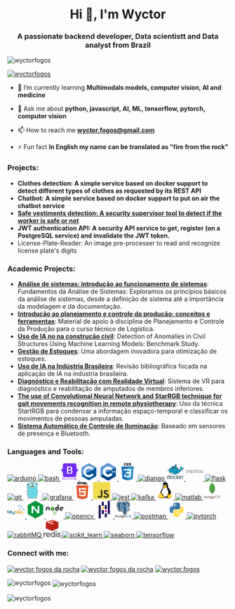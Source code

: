 <h1 align="center">Hi 👋, I'm Wyctor</h1>
<h3 align="center">A passionate backend developer, Data scientistt and Data analyst from Brazil</h3>

<p align="left"> <img src="https://komarev.com/ghpvc/?username=wyctorfogos&label=Profile%20views&color=0e75b6&style=flat" alt="wyctorfogos" /> </p>

<p align="left"> <a href="https://github.com/ryo-ma/github-profile-trophy"><img src="https://github-profile-trophy.vercel.app/?username=wyctorfogos" alt="wyctorfogos" /></a> </p>

- 🌱 I’m currently learning **Multimodals models, computer vision, AI and medicine**

- 💬 Ask me about **python, javascript, AI, ML, tensorflow, pytorch, computer vision**

- 📫 How to reach me **wyctor.fogos@gmail.com**

- ⚡ Fun fact **In English my name can be translated as "fire from the rock"**
<h3 align="left">Projects:</h3>
<ul>
  <li>
    <b><a>Clothes detection: A simple service based on docker support to detect different types of clothes as requested by its REST API </a></b>
  </li>
  <li>
    <b><a>Chatbot: A simple service based on docker support to put on air the chatbot service </a></b>
  </li>
  <li>
    <b><a href="https://youtu.be/5-tAZy62vCY">Safe vestiments detection: A security supervisor tool to detect if the worker is safe or not</a></b>
  </li>
   <li>
    <b><a>JWT authentication API: A security API service to get, register (on a PostgreSQL service) and invalidate the JWT token.</a></b>
   </li>
  <li>
    <a>License-Plate-Reader: An image pre-processer to read and recognize license plate's digits</a>
  </li>
</ul>
<h3 align="left">Academic Projects:</h3>
<ul>
  <li>
    <b><a href="https://atenaeditora.com.br/catalogo/ebook/analise-de-sistemas-introducao-ao-funcionamento-de-sistemas">Análise de sistemas: introdução ao funcionamento de sistemas</a></b>: Fundamentos da Análise de Sistemas: Exploramos os princípios básicos da análise de sistemas, desde a definição de sistema até a importância da modelagem e da documentação.
  </li>
  <li>
    <b><a href="https://atenaeditora.com.br/catalogo/ebook/introducao-ao-planejamento-e-controle-da-producao-conceitos-e-ferramentas">Introdução ao planejamento e controle da produção: conceitos e ferramentas</a></b>: Material de apoio à disciplina de Planejamento e Controle da Produção para o curso técnico de Logística.
  </li>
  <li>
    <b><a href="https://ieeexplore.ieee.org/document/10459929">Uso de IA no na construção civil</a></b>: Detection of Anomalies in Civil Structures Using Machine Learning Models: Benchmark Study.
  </li>
  <li>
    <b><a href="https://www.atenaeditora.com.br/catalogo/ebook/gestao-de-estoques">Gestão de Estoques</a></b>: Uma abordagem inovadora para otimização de estoques.
  </li>
  <li>
    <b><a href="https://repositorio.ifes.edu.br/handle/123456789/3734">Uso de IA na Indústria Brasileira</a></b>: Revisão bibliográfica focada na aplicação de IA na indústria brasileira.
  </li>
  <li>
    <b><a href="https://doi.org/10.1016/j.artmed.2023.102612">Diagnóstico e Reabilitação com Realidade Virtual</a></b>: Sistema de VR para diagnóstico e reabilitação de amputados de membros inferiores.
  </li>
  <li>
    <b><a href="https://doi.org/10.1109/ICECCME52200.2021.9590936">The use of Convolutional Neural Network and StarRGB technique for gait movements recognition in remote physiotherapy</a></b>: Uso da técnica StartRGB para condensar a informação espaço-temporal e classificar os movimentos de pessoas amputadas.
  </li>
  <li>
    <b><a href="https://sodebras.com.br/edicoes/N163.pdf">Sistema Automático de Controle de Iluminação</a></b>: Baseado em sensores de presença e Bluetooth.
  </li>
</ul>

<h3 align="left">Languages and Tools:</h3>
<p align="left"> <a href="https://www.arduino.cc/" target="_blank" rel="noreferrer"> <img src="https://cdn.worldvectorlogo.com/logos/arduino-1.svg" alt="arduino" width="40" height="40"/> </a> <a href="https://www.gnu.org/software/bash/" target="_blank" rel="noreferrer"> <img src="https://www.vectorlogo.zone/logos/gnu_bash/gnu_bash-icon.svg" alt="bash" width="40" height="40"/> </a> <a href="https://getbootstrap.com" target="_blank" rel="noreferrer"> <img src="https://raw.githubusercontent.com/devicons/devicon/master/icons/bootstrap/bootstrap-plain-wordmark.svg" alt="bootstrap" width="40" height="40"/> </a> <a href="https://www.cprogramming.com/" target="_blank" rel="noreferrer"> <img src="https://raw.githubusercontent.com/devicons/devicon/master/icons/c/c-original.svg" alt="c" width="40" height="40"/> </a> <a href="https://www.w3schools.com/cpp/" target="_blank" rel="noreferrer"> <img src="https://raw.githubusercontent.com/devicons/devicon/master/icons/cplusplus/cplusplus-original.svg" alt="cplusplus" width="40" height="40"/> </a> <a href="https://www.w3schools.com/css/" target="_blank" rel="noreferrer"> <img src="https://raw.githubusercontent.com/devicons/devicon/master/icons/css3/css3-original-wordmark.svg" alt="css3" width="40" height="40"/> </a> <a href="https://www.djangoproject.com/" target="_blank" rel="noreferrer"> <img src="https://cdn.worldvectorlogo.com/logos/django.svg" alt="django" width="40" height="40"/> </a> <a href="https://www.docker.com/" target="_blank" rel="noreferrer"> <img src="https://raw.githubusercontent.com/devicons/devicon/master/icons/docker/docker-original-wordmark.svg" alt="docker" width="40" height="40"/> </a> <a href="https://expressjs.com" target="_blank" rel="noreferrer"> <img src="https://raw.githubusercontent.com/devicons/devicon/master/icons/express/express-original-wordmark.svg" alt="express" width="40" height="40"/> </a> <a href="https://flask.palletsprojects.com/" target="_blank" rel="noreferrer"> <img src="https://www.vectorlogo.zone/logos/pocoo_flask/pocoo_flask-icon.svg" alt="flask" width="40" height="40"/> </a> <a href="https://git-scm.com/" target="_blank" rel="noreferrer"> <img src="https://www.vectorlogo.zone/logos/git-scm/git-scm-icon.svg" alt="git" width="40" height="40"/> </a> <a href="https://golang.org" target="_blank" rel="noreferrer"> <img src="https://raw.githubusercontent.com/devicons/devicon/master/icons/go/go-original.svg" alt="go" width="40" height="40"/> </a> <a href="https://grafana.com" target="_blank" rel="noreferrer"> <img src="https://www.vectorlogo.zone/logos/grafana/grafana-icon.svg" alt="grafana" width="40" height="40"/> </a> <a href="https://www.w3.org/html/" target="_blank" rel="noreferrer"> <img src="https://raw.githubusercontent.com/devicons/devicon/master/icons/html5/html5-original-wordmark.svg" alt="html5" width="40" height="40"/> </a> <a href="https://developer.mozilla.org/en-US/docs/Web/JavaScript" target="_blank" rel="noreferrer"> <img src="https://raw.githubusercontent.com/devicons/devicon/master/icons/javascript/javascript-original.svg" alt="javascript" width="40" height="40"/> </a> <a href="https://jestjs.io" target="_blank" rel="noreferrer"> <img src="https://www.vectorlogo.zone/logos/jestjsio/jestjsio-icon.svg" alt="jest" width="40" height="40"/> </a> <a href="https://kafka.apache.org/" target="_blank" rel="noreferrer"> <img src="https://www.vectorlogo.zone/logos/apache_kafka/apache_kafka-icon.svg" alt="kafka" width="40" height="40"/> </a> <a href="https://www.linux.org/" target="_blank" rel="noreferrer"> <img src="https://raw.githubusercontent.com/devicons/devicon/master/icons/linux/linux-original.svg" alt="linux" width="40" height="40"/> </a> <a href="https://www.mathworks.com/" target="_blank" rel="noreferrer"> <img src="https://upload.wikimedia.org/wikipedia/commons/2/21/Matlab_Logo.png" alt="matlab" width="40" height="40"/> </a> <a href="https://www.mongodb.com/" target="_blank" rel="noreferrer"> <img src="https://raw.githubusercontent.com/devicons/devicon/master/icons/mongodb/mongodb-original-wordmark.svg" alt="mongodb" width="40" height="40"/> </a> <a href="https://www.mysql.com/" target="_blank" rel="noreferrer"> <img src="https://raw.githubusercontent.com/devicons/devicon/master/icons/mysql/mysql-original-wordmark.svg" alt="mysql" width="40" height="40"/> </a> <a href="https://www.nginx.com" target="_blank" rel="noreferrer"> <img src="https://raw.githubusercontent.com/devicons/devicon/master/icons/nginx/nginx-original.svg" alt="nginx" width="40" height="40"/> </a> <a href="https://nodejs.org" target="_blank" rel="noreferrer"> <img src="https://raw.githubusercontent.com/devicons/devicon/master/icons/nodejs/nodejs-original-wordmark.svg" alt="nodejs" width="40" height="40"/> </a> <a href="https://opencv.org/" target="_blank" rel="noreferrer"> <img src="https://www.vectorlogo.zone/logos/opencv/opencv-icon.svg" alt="opencv" width="40" height="40"/> </a> <a href="https://pandas.pydata.org/" target="_blank" rel="noreferrer"> <img src="https://raw.githubusercontent.com/devicons/devicon/2ae2a900d2f041da66e950e4d48052658d850630/icons/pandas/pandas-original.svg" alt="pandas" width="40" height="40"/> </a> <a href="https://www.postgresql.org" target="_blank" rel="noreferrer"> <img src="https://raw.githubusercontent.com/devicons/devicon/master/icons/postgresql/postgresql-original-wordmark.svg" alt="postgresql" width="40" height="40"/> </a> <a href="https://postman.com" target="_blank" rel="noreferrer"> <img src="https://www.vectorlogo.zone/logos/getpostman/getpostman-icon.svg" alt="postman" width="40" height="40"/> </a> <a href="https://www.python.org" target="_blank" rel="noreferrer"> <img src="https://raw.githubusercontent.com/devicons/devicon/master/icons/python/python-original.svg" alt="python" width="40" height="40"/> </a> <a href="https://pytorch.org/" target="_blank" rel="noreferrer"> <img src="https://www.vectorlogo.zone/logos/pytorch/pytorch-icon.svg" alt="pytorch" width="40" height="40"/> </a> <a href="https://www.rabbitmq.com" target="_blank" rel="noreferrer"> <img src="https://www.vectorlogo.zone/logos/rabbitmq/rabbitmq-icon.svg" alt="rabbitMQ" width="40" height="40"/> </a> <a href="https://redis.io" target="_blank" rel="noreferrer"> <img src="https://raw.githubusercontent.com/devicons/devicon/master/icons/redis/redis-original-wordmark.svg" alt="redis" width="40" height="40"/> </a> <a href="https://scikit-learn.org/" target="_blank" rel="noreferrer"> <img src="https://upload.wikimedia.org/wikipedia/commons/0/05/Scikit_learn_logo_small.svg" alt="scikit_learn" width="40" height="40"/> </a> <a href="https://seaborn.pydata.org/" target="_blank" rel="noreferrer"> <img src="https://seaborn.pydata.org/_images/logo-mark-lightbg.svg" alt="seaborn" width="40" height="40"/> </a> <a href="https://www.tensorflow.org" target="_blank" rel="noreferrer"> <img src="https://www.vectorlogo.zone/logos/tensorflow/tensorflow-icon.svg" alt="tensorflow" width="40" height="40"/> </a> </p>

<h3 align="left">Connect with me:</h3>
<p align="left">
<a href="https://linkedin.com/in/wyctor fogos da rocha" target="blank"><img align="center" src="https://raw.githubusercontent.com/rahuldkjain/github-profile-readme-generator/master/src/images/icons/Social/linked-in-alt.svg" alt="wyctor fogos da rocha" height="30" width="40" /></a>
<a href="https://kaggle.com/wyctor fogos da rocha" target="blank"><img align="center" src="https://raw.githubusercontent.com/rahuldkjain/github-profile-readme-generator/master/src/images/icons/Social/kaggle.svg" alt="wyctor fogos da rocha" height="30" width="40" /></a>
<a href="https://instagram.com/wyctor.fogos" target="blank"><img align="center" src="https://raw.githubusercontent.com/rahuldkjain/github-profile-readme-generator/master/src/images/icons/Social/instagram.svg" alt="wyctor.fogos" height="30" width="40" /></a>
</p>

<p><img align="left" src="https://github-readme-stats.vercel.app/api/top-langs?username=wyctorfogos&show_icons=true&locale=en&layout=compact" alt="wyctorfogos" /></p>

<p>&nbsp;<img align="center" src="https://github-readme-stats.vercel.app/api?username=wyctorfogos&show_icons=true&locale=en" alt="wyctorfogos" /></p>

<p><img align="center" src="https://github-readme-streak-stats.herokuapp.com/?user=wyctorfogos&" alt="wyctorfogos" /></p>
